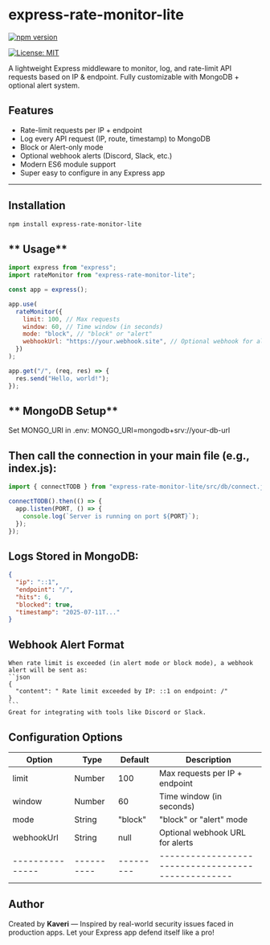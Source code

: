 # express-rate-monitor-lite

[![npm version](https://badge.fury.io/js/express-rate-monitor-lite.svg)](https://www.npmjs.com/package/express-rate-monitor-lite)

[![License: MIT](https://img.shields.io/badge/License-MIT-yellow.svg)](https://opensource.org/licenses/MIT)

A lightweight Express middleware to monitor, log, and rate-limit API requests based on IP & endpoint. Fully customizable with MongoDB + optional alert system.

## Features

- Rate-limit requests per IP + endpoint
- Log every API request (IP, route, timestamp) to MongoDB
- Block or Alert-only mode
- Optional webhook alerts (Discord, Slack, etc.)
- Modern ES6 module support
- Super easy to configure in any Express app

---

## Installation

```bash
npm install express-rate-monitor-lite

```

## ** Usage**

```javascript
import express from "express";
import rateMonitor from "express-rate-monitor-lite";

const app = express();

app.use(
  rateMonitor({
    limit: 100, // Max requests
    window: 60, // Time window (in seconds)
    mode: "block", // "block" or "alert"
    webhookUrl: "https://your.webhook.site", // Optional webhook for alerts
  })
);

app.get("/", (req, res) => {
  res.send("Hello, world!");
});
```

## ** MongoDB Setup**

Set MONGO_URI in .env:
MONGO_URI=mongodb+srv://your-db-url

## **Then call the connection in your main file (e.g., index.js):**

```javascript
import { connectTODB } from "express-rate-monitor-lite/src/db/connect.js";

connectTODB().then(() => {
  app.listen(PORT, () => {
    console.log(`Server is running on port ${PORT}`);
  });
});
```

## Logs Stored in MongoDB:

```json
{
  "ip": "::1",
  "endpoint": "/",
  "hits": 6,
  "blocked": true,
  "timestamp": "2025-07-11T..."
}
```

## **Webhook Alert Format**

    When rate limit is exceeded (in alert mode or block mode), a webhook alert will be sent as:
    ``json
    {
      "content": " Rate limit exceeded by IP: ::1 on endpoint: /"
    }
    ```
    Great for integrating with tools like Discord or Slack.

## **Configuration Options**

| Option          | Type       | Default   | Description                                        |
| --------------- | ---------- | --------- | -------------------------------------------------- |
| limit           | Number     | 100       | Max requests per IP + endpoint                     |
| window          | Number     | 60        | Time window (in seconds)                           |
| mode            | String     | "block"   | "block" or "alert" mode                            |
| webhookUrl      | String     | null      | Optional webhook URL for alerts                    |
| --------------- | ---------- | --------- | -------------------------------------------------- |

## **Author**

Created by **Kaveri** —
Inspired by real-world security issues faced in production apps.
Let your Express app defend itself like a pro!

